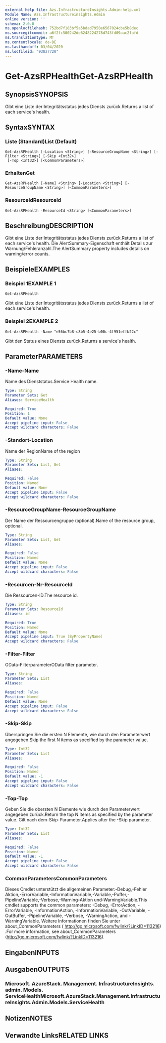 ```yaml
---
external help file: Azs.InfrastructureInsights.Admin-help.xml
Module Name: Azs.Infrastructureinsights.Admin
online version: ''
schema: 2.0.0
ms.openlocfilehash: 752bd7f183bf5a5bdad7950e6567024cbe5b8dec
ms.sourcegitcommit: a6f2fc500242de6248224278d743fd09aac2fafd
ms.translationtype: MT
ms.contentlocale: de-DE
ms.lasthandoff: 03/04/2020
ms.locfileid: "93827720"
---
```

# <span data-ttu-id="d5a92-101">Get-AzsRPHealth</span><span class="sxs-lookup"><span data-stu-id="d5a92-101">Get-AzsRPHealth</span></span>

## <span data-ttu-id="d5a92-102">Synopsis</span><span class="sxs-lookup"><span data-stu-id="d5a92-102">SYNOPSIS</span></span>
<span data-ttu-id="d5a92-103">Gibt eine Liste der Integritätsstatus jedes Diensts zurück.</span><span class="sxs-lookup"><span data-stu-id="d5a92-103">Returns a list of each service's health.</span></span>

## <span data-ttu-id="d5a92-104">Syntax</span><span class="sxs-lookup"><span data-stu-id="d5a92-104">SYNTAX</span></span>

### <span data-ttu-id="d5a92-105">Liste (Standard)</span><span class="sxs-lookup"><span data-stu-id="d5a92-105">List (Default)</span></span>
```
Get-AzsRPHealth [-Location <String>] [-ResourceGroupName <String>] [-Filter <String>] [-Skip <Int32>]
 [-Top <Int32>] [<CommonParameters>]
```

### <span data-ttu-id="d5a92-106">Erhalten</span><span class="sxs-lookup"><span data-stu-id="d5a92-106">Get</span></span>
```
Get-AzsRPHealth [-Name] <String> [-Location <String>] [-ResourceGroupName <String>] [<CommonParameters>]
```

### <span data-ttu-id="d5a92-107">ResourceId</span><span class="sxs-lookup"><span data-stu-id="d5a92-107">ResourceId</span></span>
```
Get-AzsRPHealth -ResourceId <String> [<CommonParameters>]
```

## <span data-ttu-id="d5a92-108">Beschreibung</span><span class="sxs-lookup"><span data-stu-id="d5a92-108">DESCRIPTION</span></span>
<span data-ttu-id="d5a92-109">Gibt eine Liste der Integritätsstatus jedes Diensts zurück.</span><span class="sxs-lookup"><span data-stu-id="d5a92-109">Returns a list of each service's health.</span></span> <span data-ttu-id="d5a92-110">Die AlertSummary-Eigenschaft enthält Details zur Warnung/Fehleranzahl.</span><span class="sxs-lookup"><span data-stu-id="d5a92-110">The AlertSummary property includes details on warning/error counts.</span></span>

## <span data-ttu-id="d5a92-111">Beispiele</span><span class="sxs-lookup"><span data-stu-id="d5a92-111">EXAMPLES</span></span>

### <span data-ttu-id="d5a92-112">Beispiel 1</span><span class="sxs-lookup"><span data-stu-id="d5a92-112">EXAMPLE 1</span></span>
```
Get-AzsRPHealth
```

<span data-ttu-id="d5a92-113">Gibt eine Liste der Integritätsstatus jedes Diensts zurück.</span><span class="sxs-lookup"><span data-stu-id="d5a92-113">Returns a list of each service's health.</span></span>

### <span data-ttu-id="d5a92-114">Beispiel 2</span><span class="sxs-lookup"><span data-stu-id="d5a92-114">EXAMPLE 2</span></span>
```
Get-AzsRPHealth -Name "e56bc7b8-c8b5-4e25-b00c-4f951effb22c"
```

<span data-ttu-id="d5a92-115">Gibt den Status eines Diensts zurück.</span><span class="sxs-lookup"><span data-stu-id="d5a92-115">Returns a service's health.</span></span>

## <span data-ttu-id="d5a92-116">Parameter</span><span class="sxs-lookup"><span data-stu-id="d5a92-116">PARAMETERS</span></span>

### <span data-ttu-id="d5a92-117">-Name</span><span class="sxs-lookup"><span data-stu-id="d5a92-117">-Name</span></span>
<span data-ttu-id="d5a92-118">Name des Dienststatus.</span><span class="sxs-lookup"><span data-stu-id="d5a92-118">Service Health name.</span></span>

```yaml
Type: String
Parameter Sets: Get
Aliases: ServiceHealth

Required: True
Position: 1
Default value: None
Accept pipeline input: False
Accept wildcard characters: False
```

### <span data-ttu-id="d5a92-119">-Standort</span><span class="sxs-lookup"><span data-stu-id="d5a92-119">-Location</span></span>
<span data-ttu-id="d5a92-120">Name der Region</span><span class="sxs-lookup"><span data-stu-id="d5a92-120">Name of the region</span></span>

```yaml
Type: String
Parameter Sets: List, Get
Aliases:

Required: False
Position: Named
Default value: None
Accept pipeline input: False
Accept wildcard characters: False
```

### <span data-ttu-id="d5a92-121">-ResourceGroupName</span><span class="sxs-lookup"><span data-stu-id="d5a92-121">-ResourceGroupName</span></span>
<span data-ttu-id="d5a92-122">Der Name der Ressourcengruppe (optional).</span><span class="sxs-lookup"><span data-stu-id="d5a92-122">Name of the resource group, optional.</span></span>

```yaml
Type: String
Parameter Sets: List, Get
Aliases:

Required: False
Position: Named
Default value: None
Accept pipeline input: False
Accept wildcard characters: False
```

### <span data-ttu-id="d5a92-123">-Resourcen-Nr</span><span class="sxs-lookup"><span data-stu-id="d5a92-123">-ResourceId</span></span>
<span data-ttu-id="d5a92-124">Die Ressourcen-ID.</span><span class="sxs-lookup"><span data-stu-id="d5a92-124">The resource id.</span></span>

```yaml
Type: String
Parameter Sets: ResourceId
Aliases: id

Required: True
Position: Named
Default value: None
Accept pipeline input: True (ByPropertyName)
Accept wildcard characters: False
```

### <span data-ttu-id="d5a92-125">-Filter</span><span class="sxs-lookup"><span data-stu-id="d5a92-125">-Filter</span></span>
<span data-ttu-id="d5a92-126">OData-Filterparameter</span><span class="sxs-lookup"><span data-stu-id="d5a92-126">OData filter parameter.</span></span>

```yaml
Type: String
Parameter Sets: List
Aliases:

Required: False
Position: Named
Default value: None
Accept pipeline input: False
Accept wildcard characters: False
```

### <span data-ttu-id="d5a92-127">-Skip</span><span class="sxs-lookup"><span data-stu-id="d5a92-127">-Skip</span></span>
<span data-ttu-id="d5a92-128">Überspringen Sie die ersten N Elemente, wie durch den Parameterwert angegeben.</span><span class="sxs-lookup"><span data-stu-id="d5a92-128">Skip the first N items as specified by the parameter value.</span></span>

```yaml
Type: Int32
Parameter Sets: List
Aliases:

Required: False
Position: Named
Default value: -1
Accept pipeline input: False
Accept wildcard characters: False
```

### <span data-ttu-id="d5a92-129">-Top</span><span class="sxs-lookup"><span data-stu-id="d5a92-129">-Top</span></span>
<span data-ttu-id="d5a92-130">Geben Sie die obersten N Elemente wie durch den Parameterwert angegeben zurück.</span><span class="sxs-lookup"><span data-stu-id="d5a92-130">Return the top N items as specified by the parameter value.</span></span>
<span data-ttu-id="d5a92-131">Gilt nach dem-Skip-Parameter.</span><span class="sxs-lookup"><span data-stu-id="d5a92-131">Applies after the -Skip parameter.</span></span>

```yaml
Type: Int32
Parameter Sets: List
Aliases:

Required: False
Position: Named
Default value: -1
Accept pipeline input: False
Accept wildcard characters: False
```

### <span data-ttu-id="d5a92-132">CommonParameters</span><span class="sxs-lookup"><span data-stu-id="d5a92-132">CommonParameters</span></span>
<span data-ttu-id="d5a92-133">Dieses Cmdlet unterstützt die allgemeinen Parameter:-Debug,-Fehler Aktion,-ErrorVariable,-InformationVariable,-Variable,-Puffer,-PipelineVariable,-Verbose,-Warning-Aktion und-WarningVariable.</span><span class="sxs-lookup"><span data-stu-id="d5a92-133">This cmdlet supports the common parameters: -Debug, -ErrorAction, -ErrorVariable, -InformationAction, -InformationVariable, -OutVariable, -OutBuffer, -PipelineVariable, -Verbose, -WarningAction, and -WarningVariable.</span></span> <span data-ttu-id="d5a92-134">Weitere Informationen finden Sie unter about_CommonParameters ( http://go.microsoft.com/fwlink/?LinkID=113216) .</span><span class="sxs-lookup"><span data-stu-id="d5a92-134">For more information, see about_CommonParameters (http://go.microsoft.com/fwlink/?LinkID=113216).</span></span>

## <span data-ttu-id="d5a92-135">Eingaben</span><span class="sxs-lookup"><span data-stu-id="d5a92-135">INPUTS</span></span>

## <span data-ttu-id="d5a92-136">Ausgaben</span><span class="sxs-lookup"><span data-stu-id="d5a92-136">OUTPUTS</span></span>

### <span data-ttu-id="d5a92-137">Microsoft. AzureStack. Management. InfrastructureInsights. admin. Models. ServiceHealth</span><span class="sxs-lookup"><span data-stu-id="d5a92-137">Microsoft.AzureStack.Management.InfrastructureInsights.Admin.Models.ServiceHealth</span></span>

## <span data-ttu-id="d5a92-138">Notizen</span><span class="sxs-lookup"><span data-stu-id="d5a92-138">NOTES</span></span>

## <span data-ttu-id="d5a92-139">Verwandte Links</span><span class="sxs-lookup"><span data-stu-id="d5a92-139">RELATED LINKS</span></span>
